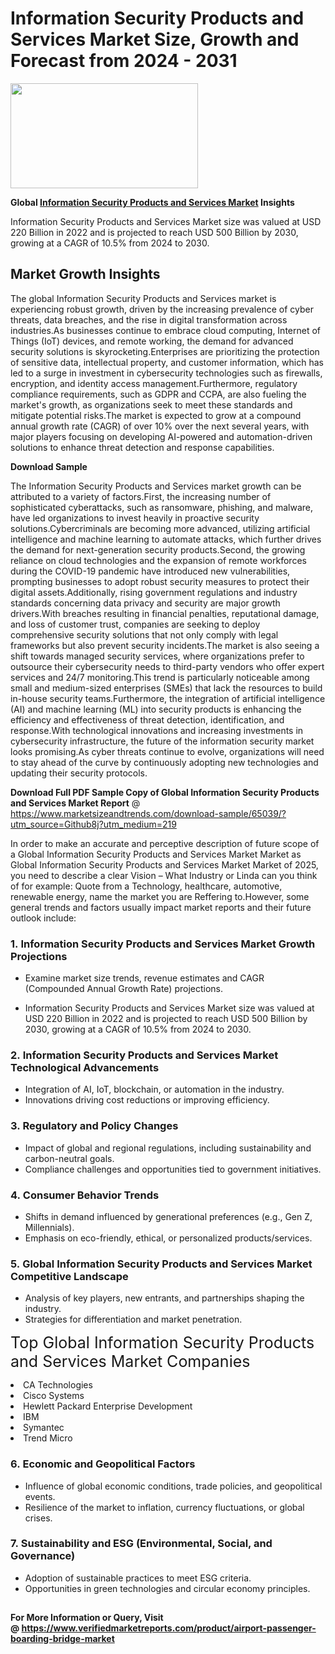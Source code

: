 <H1>Information Security Products and Services Market Size, Growth and Forecast from 2024 - 2031</H1><img class="aligncenter size-medium wp-image-584254" src="https://thirdeyenews.in/wp-content/uploads/2024/09/Global-Market-Research-300x168.jpeg" alt="" width="300" height="168" /><p><strong>Global&nbsp;<a href="https://www.marketsizeandtrends.com/download-sample/65039/?utm_source=Github8j?utm_medium=219">Information Security Products and Services Market</a> Insights</strong></p><p>Information Security Products and Services Market size was valued at USD 220 Billion in 2022 and is projected to reach USD 500 Billion by 2030, growing at a CAGR of 10.5% from 2024 to 2030.</p><p><h2>Market Growth Insights</h2> <p>The global Information Security Products and Services market is experiencing robust growth, driven by the increasing prevalence of cyber threats, data breaches, and the rise in digital transformation across industries.As businesses continue to embrace cloud computing, Internet of Things (IoT) devices, and remote working, the demand for advanced security solutions is skyrocketing.Enterprises are prioritizing the protection of sensitive data, intellectual property, and customer information, which has led to a surge in investment in cybersecurity technologies such as firewalls, encryption, and identity access management.Furthermore, regulatory compliance requirements, such as GDPR and CCPA, are also fueling the market's growth, as organizations seek to meet these standards and mitigate potential risks.The market is expected to grow at a compound annual growth rate (CAGR) of over 10% over the next several years, with major players focusing on developing AI-powered and automation-driven solutions to enhance threat detection and response capabilities.</p> <p><strong>Download Sample</strong></p> <p>The Information Security Products and Services market growth can be attributed to a variety of factors.First, the increasing number of sophisticated cyberattacks, such as ransomware, phishing, and malware, have led organizations to invest heavily in proactive security solutions.Cybercriminals are becoming more advanced, utilizing artificial intelligence and machine learning to automate attacks, which further drives the demand for next-generation security products.Second, the growing reliance on cloud technologies and the expansion of remote workforces during the COVID-19 pandemic have introduced new vulnerabilities, prompting businesses to adopt robust security measures to protect their digital assets.Additionally, rising government regulations and industry standards concerning data privacy and security are major growth drivers.With breaches resulting in financial penalties, reputational damage, and loss of customer trust, companies are seeking to deploy comprehensive security solutions that not only comply with legal frameworks but also prevent security incidents.The market is also seeing a shift towards managed security services, where organizations prefer to outsource their cybersecurity needs to third-party vendors who offer expert services and 24/7 monitoring.This trend is particularly noticeable among small and medium-sized enterprises (SMEs) that lack the resources to build in-house security teams.Furthermore, the integration of artificial intelligence (AI) and machine learning (ML) into security products is enhancing the efficiency and effectiveness of threat detection, identification, and response.With technological innovations and increasing investments in cybersecurity infrastructure, the future of the information security market looks promising.As cyber threats continue to evolve, organizations will need to stay ahead of the curve by continuously adopting new technologies and updating their security protocols.<p><span class=""><strong>Download Full PDF Sample Copy of Global Information Security Products and Services Market Report</strong> @ <a href="https://www.marketsizeandtrends.com/download-sample/65039/?utm_source=Github8j?utm_medium=219" target="_blank">https://www.marketsizeandtrends.com/download-sample/65039/?utm_source=Github8j?utm_medium=219</a></span></p><p>In order to make an accurate and perceptive description of future scope of a Global&nbsp;Information Security Products and Services Market Market as Global&nbsp;Information Security Products and Services Market Market of 2025, you need to describe a clear Vision &ndash; What Industry or Linda can you think of for example: Quote from a Technology, healthcare, automotive, renewable energy, name the market you are Reffering to.However, some general trends and factors usually impact market reports and their future outlook include:</p><h3>1.&nbsp;<strong>Information Security Products and Services Market Growth Projections</strong></h3><ul><li>Examine market size trends, revenue estimates and CAGR (Compounded Annual Growth Rate) projections.</li><li><p>Information Security Products and Services Market size was valued at USD 220 Billion in 2022 and is projected to reach USD 500 Billion by 2030, growing at a CAGR of 10.5% from 2024 to 2030.</p></li></ul><h3>2.&nbsp;<strong>Information Security Products and Services Market Technological Advancements</strong></h3><ul><li>Integration of AI, IoT, blockchain, or automation in the industry.</li><li>Innovations driving cost reductions or improving efficiency.</li></ul><h3>3.&nbsp;<strong>Regulatory and Policy Changes</strong></h3><ul><li>Impact of global and regional regulations, including sustainability and carbon-neutral goals.</li><li>Compliance challenges and opportunities tied to government initiatives.</li></ul><h3>4.&nbsp;<strong>Consumer Behavior Trends</strong></h3><ul><li>Shifts in demand influenced by generational preferences (e.g., Gen Z, Millennials).</li><li>Emphasis on eco-friendly, ethical, or personalized products/services.</li></ul><h3>5.&nbsp;<strong>Global Information Security Products and Services Market Competitive Landscape</strong></h3><ul><li>Analysis of key players, new entrants, and partnerships shaping the industry.</li><li>Strategies for differentiation and market penetration.</li></ul><p data-pm-slice="1 1 []"><span style="color: inherit; font-family: inherit; font-size: 25px;">Top Global Information Security Products and Services Market Companies</span></p><div class="" data-test-id=""><p><li>CA Technologies</li><li> Cisco Systems</li><li> Hewlett Packard Enterprise Development</li><li> IBM</li><li> Symantec</li><li> Trend Micro</li></p></div><h3>6.&nbsp;<strong>Economic and Geopolitical Factors</strong></h3><ul><li>Influence of global economic conditions, trade policies, and geopolitical events.</li><li>Resilience of the market to inflation, currency fluctuations, or global crises.</li></ul><h3>7.&nbsp;<strong>Sustainability and ESG (Environmental, Social, and Governance)</strong></h3><ul><li>Adoption of sustainable practices to meet ESG criteria.</li><li>Opportunities in green technologies and circular economy principles.</li></ul><h2><strong style="font-size: 14px;">For More Information or Query, Visit @&nbsp;</strong><a style="background-color: #ffffff; font-size: 14px;" href="https://www.marketsizeandtrends.com/report/information-security-products-and-services-market/" target="_blank">https://www.verifiedmarketreports.com/product/airport-passenger-boarding-bridge-market</a></h2>